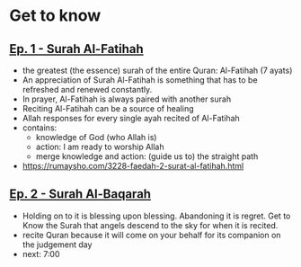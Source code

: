 # Get to know

## [Ep. 1 - Surah Al-Fatihah](https://www.youtube.com/watch?v=_8I6BZQED7E&list=PLHPW7nn9Wmb4NhafhzF_qBQR1uQ_p9p_H)
* the greatest (the essence) surah of the entire Quran: Al-Fatihah (7 ayats)
* An appreciation of Surah Al-Fatihah is something that has to be refreshed and renewed constantly.
* In prayer, Al-Fatihah is always paired with another surah
* Reciting Al-Fatihah can be a source of healing
* Allah responses for every single ayah recited of Al-Fatihah
* contains:
  * knowledge of God (who Allah is)
  * action: I am ready to worship Allah
  * merge knowledge and action: (guide us to) the straight path
* https://rumaysho.com/3228-faedah-2-surat-al-fatihah.html

## [Ep. 2 - Surah Al-Baqarah](https://www.youtube.com/watch?v=87PWw4LTkuM&index=2&list=PLHPW7nn9Wmb4NhafhzF_qBQR1uQ_p9p_H)
* Holding on to it is blessing upon blessing. Abandoning it is regret. 
Get to Know the Surah that angels descend to the sky for when it is recited.
* recite Quran because it will come on your behalf for its companion on the judgement day
* next: 7:00
